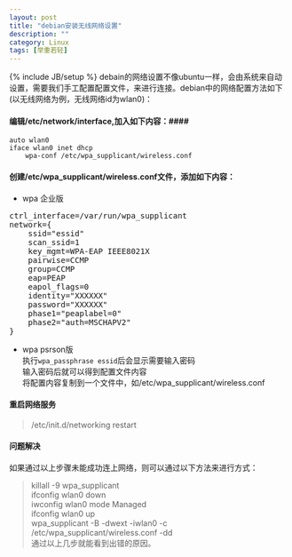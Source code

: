 ```yaml
---
layout: post
title: "debian安装无线网络设置"
description: ""
category: Linux
tags: [举重若轻]
---
```

{% include JB/setup %}
debain的网络设置不像ubuntu一样，会由系统来自动设置，需要我们手工配置配置文件，来进行连接。debian中的网络配置方法如下(以无线网络为例，无线网络id为wlan0)：
#### 编辑/etc/network/interface,加入如下内容：####

    auto wlan0  
    iface wlan0 inet dhcp  
        wpa-conf /etc/wpa_supplicant/wireless.conf  

#### 创建/etc/wpa_supplicant/wireless.conf文件，添加如下内容：
* wpa 企业版  
<pre>
ctrl_interface=/var/run/wpa_supplicant  
network={  
    ssid="essid"  
    scan_ssid=1  
    key_mgmt=WPA-EAP IEEE8021X  
    pairwise=CCMP  
    group=CCMP  
    eap=PEAP  
    eapol_flags=0  
    identity="XXXXXX"  
    password="XXXXXX"  
    phase1="peaplabel=0"  
    phase2="auth=MSCHAPV2"  
}
</pre>  
* wpa psrson版  
执行`wpa_passphrase essid`后会显示需要输入密码  
输入密码后就可以得到配置文件内容  
将配置内容复制到一个文件中，如/etc/wpa_supplicant/wireless.conf  
    

#### 重启网络服务  
> /etc/init.d/networking restart  
#### 问题解决  
如果通过以上步骤未能成功连上网络，则可以通过以下方法来进行方式：  
> killall -9 wpa_supplicant  
> ifconfig wlan0 down  
> iwconfig wlan0 mode Managed  
> ifconfig wlan0 up  
> wpa_supplicant -B -dwext -iwlan0 -c /etc/wpa_supplicant/wireless.conf -dd  
通过以上几步就能看到出错的原因。  


